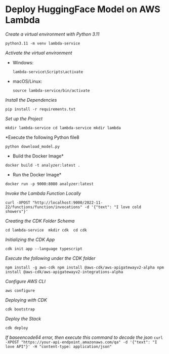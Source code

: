 # Deploy HuggingFace Model on AWS Lambda

*Create a virtual environment with Python 3.11*

`python3.11 -m venv lambda-service`

*Activate the virtual environment*
- Windows:

  `lambda-service\Scripts\activate`

- macOS/Linux:

  `source lambda-service/bin/activate`

*Install the Dependencies*

`pip install -r requirements.txt`

*Set up the Project*

`mkdir lambda-service
cd lambda-service
mkdir lambda`

*Execute the following Python file8

`python download_model.py`

* Build the Docker Image*

`docker build -t analyzer:latest .`


* Run the Docker Image*

`docker run -p 9000:8080 analyzer:latest` 

*Invoke the Lambda Function Locally*

`curl -XPOST "http://localhost:9000/2022-11-22/functions/function/invocations" -d '{"text": "I love cold showers"}'`

*Creating the CDK Folder Schema*

`cd lambda-service 
mkdir cdk 
cd cdk`

*Initializing the CDK App*

`cdk init app --language typescript`

*Execute the following under the CDK folder*

`npm install -g aws-cdk
 npm install @aws-cdk/aws-apigatewayv2-alpha
 npm install @aws-cdk/aws-apigatewayv2-integrations-alpha`

 
*Configure AWS CLI*

`aws configure`


*Deploying with CDK* 

`cdk bootstrap` 

*Deploy the Stack*

`cdk deploy` 


*If baseencode64 error, then execute this command to decode the json* 
`curl -XPOST "https://your-api-endpoint.amazonaws.com/qa" -d '{"text": "I love API"}' -H "content-type: application/json"`












